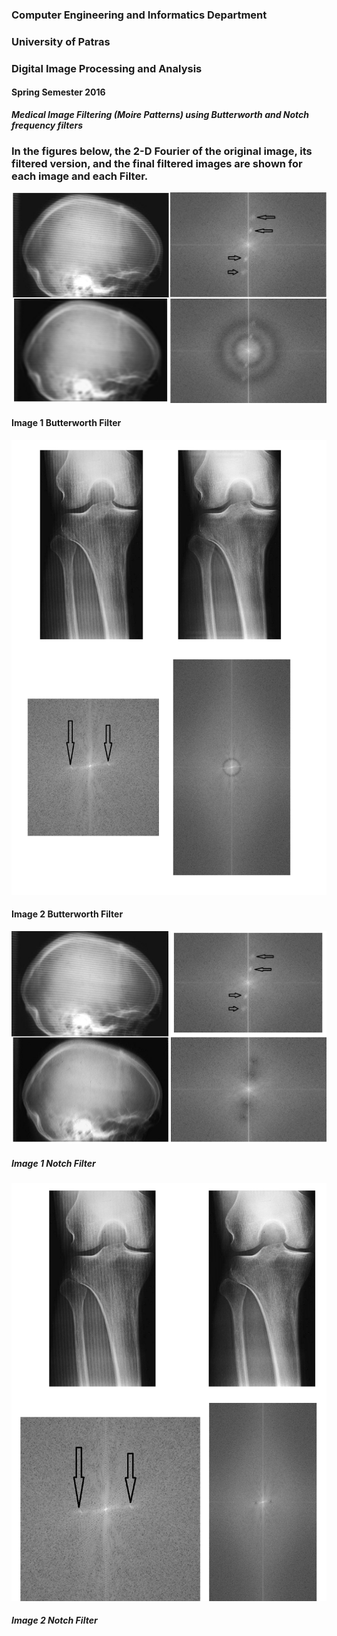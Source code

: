 ### Computer Engineering and Informatics Department  
### University of Patras  
### Digital Image Processing and Analysis  
#### Spring Semester 2016  
  
***Medical Image Filtering (Moire Patterns) using Butterworth and Notch frequency filters***

### In the figures below, the 2-D Fourier of the original image, its filtered version, and the final filtered images are shown for each image and each Filter.  
![alt text](https://github.com/GiTilemac/GiTil_ComputerVision/blob/master/ImageFrequencyFilter_demo/images/1_1_images.png "Image 1 Butterworth Filter")  
#### Image 1 Butterworth Filter 
  
![alt text](https://github.com/GiTilemac/GiTil_ComputerVision/blob/master/ImageFrequencyFilter_demo/images/1_2_images.png "Image 2 Butterworth Filter")  
 #### Image 2 Butterworth Filter  
   
![alt text](https://github.com/GiTilemac/GiTil_ComputerVision/blob/master/ImageFrequencyFilter_demo/images/2_1_images.png "Image 1 Notch Filter")  
##### Image 1 Notch Filter  
  
![alt text](https://github.com/GiTilemac/GiTil_ComputerVision/blob/master/ImageFrequencyFilter_demo/images/2_2_images.png "Image 2 Notch Filter")  
##### Image 2 Notch Filter  
